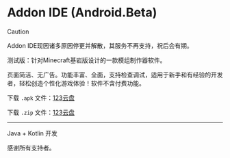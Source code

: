 # Addon IDE (Android.Beta)

> [!CAUTION]
> Addon IDE现因诸多原因停更并解散，其服务不再支持，祝后会有期。

测试版：针对Minecraft基岩版设计的一款模组制作器软件。

页面简洁、无广告。功能丰富、全面，支持检查调试，适用于新手和有经验的开发者，轻松创造个性化游戏体验！软件不含付费功能。

下载 `.apk` 文件：[123云盘](https://www.123pan.com/s/vhjA-wqXsH.html)

下载 `.zip` 文件：[123云盘](https://www.123pan.com/s/vhjA-lFPsH.html)

---

Java + Kotlin 开发

感谢所有支持者。
